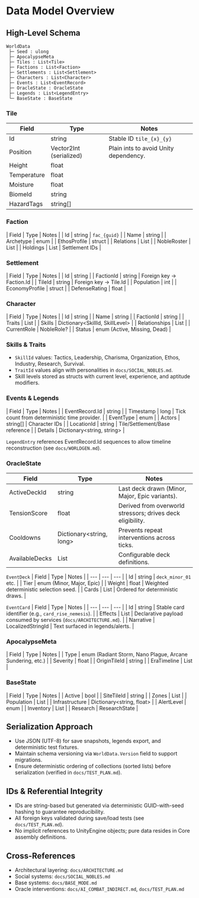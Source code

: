 # Data Model Overview

## High-Level Schema
```
WorldData
 ├─ Seed : ulong
 ├─ ApocalypseMeta
 ├─ Tiles : List<Tile>
 ├─ Factions : List<Faction>
 ├─ Settlements : List<Settlement>
 ├─ Characters : List<Character>
 ├─ Events : List<EventRecord>
 ├─ OracleState : OracleState
 ├─ Legends : List<LegendEntry>
 └─ BaseState : BaseState
```

### Tile
| Field | Type | Notes |
| --- | --- | --- |
| Id | string | Stable ID `tile_{x}_{y}` |
| Position | Vector2Int (serialized) | Plain ints to avoid Unity dependency. |
| Height | float |
| Temperature | float |
| Moisture | float |
| BiomeId | string |
| HazardTags | string[] |

### Faction
| Field | Type | Notes |
| Id | string | `fac_{guid}` |
| Name | string |
| Archetype | enum |
| EthosProfile | struct |
| Relations | List<RelationRecord> |
| NobleRoster | List<NobleRoleAssignment> |
| Holdings | List<string> | Settlement IDs |

### Settlement
| Field | Type | Notes |
| Id | string |
| FactionId | string | Foreign key → Faction.Id |
| TileId | string | Foreign key → Tile.Id |
| Population | int |
| EconomyProfile | struct |
| DefenseRating | float |

### Character
| Field | Type | Notes |
| Id | string |
| Name | string |
| FactionId | string |
| Traits | List<TraitId> |
| Skills | Dictionary<SkillId, SkillLevel> |
| Relationships | List<RelationshipRecord> |
| CurrentRole | NobleRole? |
| Status | enum (Active, Missing, Dead) |

### Skills & Traits
- `SkillId` values: Tactics, Leadership, Charisma, Organization, Ethos, Industry, Research, Survival.
- `TraitId` values align with personalities in `docs/SOCIAL_NOBLES.md`.
- Skill levels stored as structs with current level, experience, and aptitude modifiers.

### Events & Legends
| Field | Type | Notes |
| EventRecord.Id | string |
| Timestamp | long | Tick count from deterministic time provider. |
| EventType | enum |
| Actors | string[] | Character IDs |
| LocationId | string | Tile/Settlement/Base reference |
| Details | Dictionary<string, string> |

`LegendEntry` references EventRecord.Id sequences to allow timeline reconstruction (see `docs/WORLDGEN.md`).

### OracleState
| Field | Type | Notes |
| --- | --- | --- |
| ActiveDeckId | string | Last deck drawn (Minor, Major, Epic variants). |
| TensionScore | float | Derived from overworld stressors; drives deck eligibility. |
| Cooldowns | Dictionary<string, long> | Prevents repeat interventions across ticks. |
| AvailableDecks | List<EventDeck> | Configurable deck definitions. |

`EventDeck`
| Field | Type | Notes |
| --- | --- | --- |
| Id | string | `deck_minor_01` etc. |
| Tier | enum (Minor, Major, Epic) |
| Weight | float | Weighted deterministic selection seed. |
| Cards | List<EventCard> | Ordered for deterministic draws. |

`EventCard`
| Field | Type | Notes |
| --- | --- | --- |
| Id | string | Stable card identifier (e.g., `card_rise_nemesis`). |
| Effects | List<EventEffect> | Declarative payload consumed by services (`docs/ARCHITECTURE.md`). |
| Narrative | LocalizedStringId | Text surfaced in legends/alerts. |

### ApocalypseMeta
| Field | Type | Notes |
| Type | enum (Radiant Storm, Nano Plague, Arcane Sundering, etc.) |
| Severity | float |
| OriginTileId | string |
| EraTimeline | List<EraEvent> |

### BaseState
| Field | Type | Notes |
| Active | bool |
| SiteTileId | string |
| Zones | List<BaseZone> |
| Population | List<CharacterId> |
| Infrastructure | Dictionary<string, float> |
| AlertLevel | enum |
| Inventory | List<ItemStack> |
| Research | ResearchState |

## Serialization Approach
- Use JSON (UTF-8) for save snapshots, legends export, and deterministic test fixtures.
- Maintain schema versioning via `WorldData.Version` field to support migrations.
- Ensure deterministic ordering of collections (sorted lists) before serialization (verified in `docs/TEST_PLAN.md`).

## IDs & Referential Integrity
- IDs are string-based but generated via deterministic GUID-with-seed hashing to guarantee reproducibility.
- All foreign keys validated during save/load tests (see `docs/TEST_PLAN.md`).
- No implicit references to UnityEngine objects; pure data resides in Core assembly definitions.

## Cross-References
- Architectural layering: `docs/ARCHITECTURE.md`
- Social systems: `docs/SOCIAL_NOBLES.md`
- Base systems: `docs/BASE_MODE.md`
- Oracle interventions: `docs/AI_COMBAT_INDIRECT.md`, `docs/TEST_PLAN.md`
